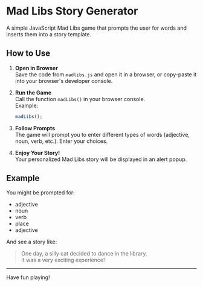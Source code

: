 # Mad Libs Story Generator

A simple JavaScript Mad Libs game that prompts the user for words and inserts them into a story template.

## How to Use

1. **Open in Browser**  
   Save the code from `madlibs.js` and open it in a browser, or copy-paste it into your browser's developer console.

2. **Run the Game**  
   Call the function `madLibs()` in your browser console.  
   Example:
   ```javascript
   madLibs();
   ```

3. **Follow Prompts**  
   The game will prompt you to enter different types of words (adjective, noun, verb, etc.). Enter your choices.

4. **Enjoy Your Story!**  
   Your personalized Mad Libs story will be displayed in an alert popup.

## Example

You might be prompted for:
- adjective
- noun
- verb
- place
- adjective

And see a story like:
> One day, a silly cat decided to dance in the library.  
> It was a very exciting experience!

---

Have fun playing!
